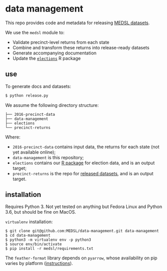 # data management

This repo provides code and metadata for releasing [MEDSL datasets](https://electionlab.mit.edu/data).

We use the `medsl` module to:

- Validate precinct-level returns from each state
- Combine and transform these returns into release-ready datasets
- Generate accompanying documentation
- Update the [`elections`](https://github.com/MEDSL/elections) R package


## use

To generate docs and datasets:

```bash
$ python release.py
```

We assume the following directory structure:

```
├── 2016-precinct-data
├── data-management
├── elections
└── precinct-returns
```

Where:

* `2016-precinct-data` contains input data, the returns for each state (not yet available online);
* `data-management` is this repository;
* `elections` contains our [R package](https://github.com/MEDSL/elections) for election data, and is an output target;
* `precinct-returns` is the repo for [released datasets](https://github.com/MEDSL/precinct-returns), and is an output target.


## installation

Requires Python 3. Not yet tested on anything but Fedora Linux and Python 3.6,
but should be fine on MacOS.

`virtualenv` installation:

```
$ git clone git@github.com:MEDSL/data-management.git data-management
$ cd data-management
$ python3 -m virtualenv env -p python3
$ source env/bin/activate
$ pip install -r medsl/requirements.txt
```

The `feather-format` library depends on `pyarrow`, whose availability on pip
varies by platform
([instructions](https://github.com/wesm/feather/tree/master/python#installing)). 

